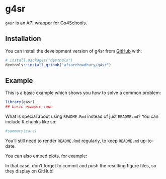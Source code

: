 
<!-- README.md is generated from README.Rmd. Please edit that file -->

# g4sr

<!-- badges: start -->

<!-- badges: end -->

`g4sr` is an API wrapper for Go4Schools.

## Installation

You can install the development version of g4sr from
[GitHub](https://github.com/) with:

``` r
# install.packages("devtools")
devtools::install_github("afsarchowdhury/g4sr")
```

## Example

This is a basic example which shows you how to solve a common problem:

``` r
library(g4sr)
## basic example code
```

What is special about using `README.Rmd` instead of just `README.md`?
You can include R chunks like so:

``` r
#summary(cars)
```

You’ll still need to render `README.Rmd` regularly, to keep `README.md`
up-to-date.

You can also embed plots, for example:

In that case, don’t forget to commit and push the resulting figure
files, so they display on GitHub\!
